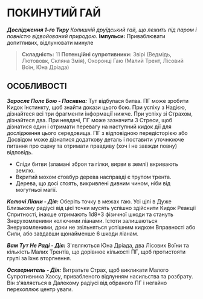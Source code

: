 ﻿# ПОКИНУТИЙ ГАЙ

***Дослідження 1-го Тиру***
*Колишній друїдський гай, що лежить під паром і повністю відвойований природою.*
**Імпульси:** Приваблювати допитливих, відлунювати минуле

> **Складність:** 11
> **Потенційні супротивники:** Звірі (Ведмідь, Лютововк, Скляна Змія), Охоронці Гаю (Малий Трент, Лісовий Воїн, Юна Дріада)

## ОСОБЛИВОСТІ

***Заросле Поле Бою - Пасивна:*** Тут відбулася битва. ПГ може зробити Кидок Інстинкту, щоб знайти докази цього бою. При успіху з Надією, дізнайтеся всі три фрагменти інформації нижче. При успіху зі Страхом, дізнайтеся два. При невдачі, ПГ може зазначити 3 Стреси, щоб дізнатися один і отримати перевагу на наступний кидок дії для дослідження цього середовища. ПГ з відповідною передісторією або Досвідом може дізнатися додаткову деталь і поставити уточнююче питання про сцену та отримати правдиву (хоч і не завжди повну) відповідь.

  - Сліди битви (зламані зброя та гілки, вирви в землі) вкривають землю.
  - Вкритий мохом стовбур дерева насправді є трупом трента.
  - Дерева, що досі стоять, викривлені дивним чином, ніби від могутньої магії.

***Колючі Ліани - Дія:*** Оберіть точку в межах гаю. Усі цілі в Дуже Близькому радіусі від цієї точки мусять успішно здійснити Кидок Реакції Спритності, інакше отримають 1d8+3 фізичної шкоди та стануть Знерухомленими колючими ліанами. Істоти залишаються Знерухомленими, доки не звільняться успішним кидком Вправності або Сили, або завдавши щонайменше 6 шкоди ліанам.

***Вам Тут Не Раді - Дія:*** З'являються Юна Дріада, два Лісових Воїни та кількість Малих Трентів, що дорівнює кількості ПГ, щоб протистояти групі за їхнє вторгнення.

***Осквернитель - Дія:*** Витратьте Страх, щоб викликати Малого Супротивника Хаосу, привабленого відлунням насильства та розбрату. Він з'являється в Далекому радіусі від обраного ПГ і негайно перехоплює центр уваги.